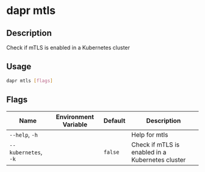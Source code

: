 # dapr mtls

## Description

Check if mTLS is enabled in a Kubernetes cluster

## Usage

```bash
dapr mtls [flags]
```

## Flags

| Name | Environment Variable | Default | Description
| --- | --- | --- | --- |
| `--help`, `-h` | | | Help for mtls |
| `--kubernetes`, `-k` | | `false` | Check if mTLS is enabled in a Kubernetes cluster |
